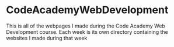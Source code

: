 # CodeAcademyWebDevelopment
This is all of the webpages I made during the Code Academy Web Development course.
Each week is its own directory containing the websites I made during that week
